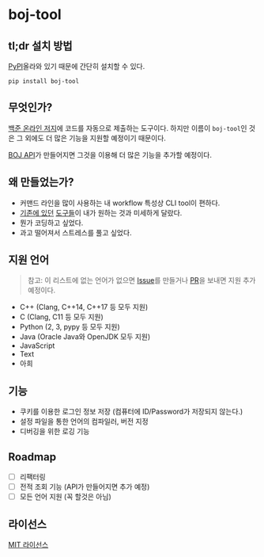 # boj-tool

## tl;dr 설치 방법
[PyPI](https://pypi.org/project/boj-tool/)올라와 있기 때문에 간단히 설치할 수 있다.
```
pip install boj-tool
```

## 무엇인가?
[백준 온라인 저지](https://www.acmicpc.net)에 코드를 자동으로 제출하는 도구이다. 하지만 이름이 `boj-tool`인 것은 그 외에도 더 많은 기능을 지원할 예정이기 때문이다.

[BOJ API](https://www.acmicpc.net/board/view/10929)가 만들어지면 그것을 이용해 더 많은 기능을 추가할 예정이다.

## 왜 만들었는가?
- 커맨드 라인을 많이 사용하는 내 workflow 특성상 CLI tool이 편하다.
- [기존에 있던](https://github.com/sjy366/BOJ-Auto-Submit) [도구들](https://github.com/Baekjoon/submit-tool)이 내가 원하는 것과 미세하게 달랐다.
- 뭔가 코딩하고 싶었다.
- 과고 떨어져서 스트레스를 풀고 싶었다.

## 지원 언어
> 참고: 이 리스트에 없는 언어가 없으면 [Issue](https://github.com/sohnryang/boj-tool/issues)를 만들거나 [PR](https://github.com/sohnryang/boj-tool/pulls)을 보내면 지원 추가 예정이다.

- C++ (Clang, C++14, C++17 등 모두 지원)
- C (Clang, C11 등 모두 지원)
- Python (2, 3, pypy 등 모두 지원)
- Java (Oracle Java와 OpenJDK 모두 지원)
- JavaScript
- Text
- 아희

## 기능
- 쿠키를 이용한 로그인 정보 저장 (컴퓨터에 ID/Password가 저장되지 않는다.)
- 설정 파일을 통한 언어의 컴파일러, 버전 지정
- 디버깅을 위한 로깅 기능

## Roadmap
- [ ] 리팩터링
- [ ] 전적 조회 기능 (API가 만들어지면 추가 예정)
- [ ] 모든 언어 지원 (꼭 할것은 아님)

## 라이선스
[MIT 라이선스](https://github.com/sohnryang/boj-tool/blob/master/LICENSE)
